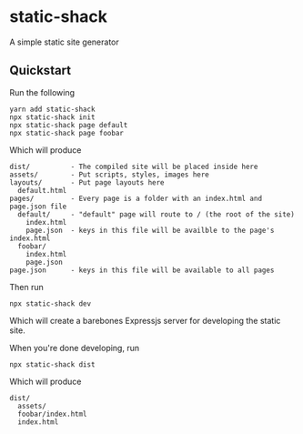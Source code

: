 # static-shack
A simple static site generator 

## Quickstart

Run the following
```
yarn add static-shack
npx static-shack init
npx static-shack page default
npx static-shack page foobar
```

Which will produce
```
dist/          - The compiled site will be placed inside here
assets/        - Put scripts, styles, images here
layouts/       - Put page layouts here
  default.html
pages/         - Every page is a folder with an index.html and page.json file
  default/     - "default" page will route to / (the root of the site)
    index.html
    page.json  - keys in this file will be availble to the page's index.html
  foobar/
    index.html
    page.json
page.json      - keys in this file will be available to all pages
```

Then run
```
npx static-shack dev
```
Which will create a barebones Expressjs server for developing the static site.

When you're done developing, run
```
npx static-shack dist
```
Which will produce
```
dist/
  assets/
  foobar/index.html
  index.html
```

